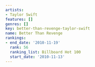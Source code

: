 ```yaml
---
artists:
- Taylor Swift
features: []
genres: []
key: better-than-revenge-taylor-swift
name: Better Than Revenge
rankings:
- end_date: '2010-11-19'
  rank: 56
  ranking_list: Billboard Hot 100
  start_date: '2010-11-13'
---
```


